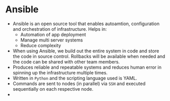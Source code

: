 # Ansible

- Ansible is an open source tool that enables autoamtion, configuration and orchestration of infrastructure. Helps in:
    - Automation of app deployment
    - Manage multi server systems
    - Reduce complexity
- When using Ansible, we build out the entire system in code and store the code in source control. Rollbacks will be available when needed and the code can be shared with other team members. 
- Produces reliable and repeatable systems and reduces human error in spinning up the infrastructure multiple times. 
- Written in `Python` and the scripting language used is YAML. 
- Commands are sent to nodes (in parallel) via `SSH` and executed sequentially on each respective node.
- 